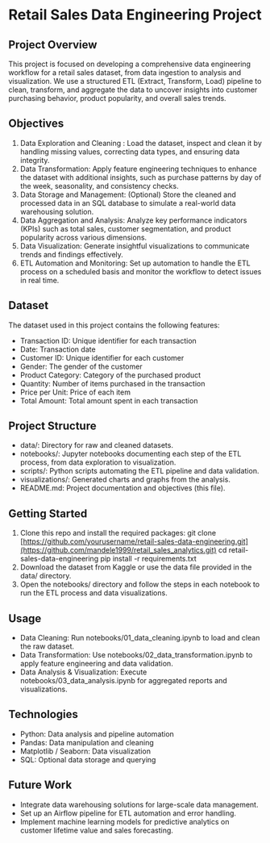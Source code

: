# Retail Sales Data Engineering Project 
## Project Overview
This project is focused on developing a comprehensive data engineering workflow for a retail sales dataset, from data ingestion to analysis and visualization. We use a structured ETL (Extract, Transform, Load) pipeline to clean, transform, and aggregate the data to uncover insights into customer purchasing behavior, product popularity, and overall sales trends.

## Objectives
1. Data Exploration and Cleaning : Load the dataset, inspect and clean it by handling missing values, correcting data types, and ensuring data integrity.
2. Data Transformation: Apply feature engineering techniques to enhance the dataset with additional insights, such as purchase patterns by day of the week, seasonality, and consistency checks.
3. Data Storage and Management: (Optional) Store the cleaned and processed data in an SQL database to simulate a real-world data warehousing solution.
4. Data Aggregation and Analysis: Analyze key performance indicators (KPIs) such as total sales, customer segmentation, and product popularity across various dimensions.
5. Data Visualization: Generate insightful visualizations to communicate trends and findings effectively.
6. ETL Automation and Monitoring: Set up automation to handle the ETL process on a scheduled basis and monitor the workflow to detect issues in real time.
## Dataset
The dataset used in this project contains the following features:

* Transaction ID: Unique identifier for each transaction
* Date: Transaction date
* Customer ID: Unique identifier for each customer
* Gender: The gender of the customer
* Product Category: Category of the purchased product
* Quantity: Number of items purchased in the transaction
* Price per Unit: Price of each item
* Total Amount: Total amount spent in each transaction
## Project Structure
* data/: Directory for raw and cleaned datasets.
* notebooks/: Jupyter notebooks documenting each step of the ETL process, from data exploration to visualization.
* scripts/: Python scripts automating the ETL pipeline and data validation.
* visualizations/: Generated charts and graphs from the analysis.
* README.md: Project documentation and objectives (this file).
## Getting Started
1. Clone this repo and install the required packages:
   git clone [https://github.com/yourusername/retail-sales-data-engineering.git](https://github.com/mandele1999/retail_sales_analytics.git)
   cd retail-sales-data-engineering
   pip install -r requirements.txt
2. Download the dataset from Kaggle or use the data file provided in the data/ directory.
3. Open the notebooks/ directory and follow the steps in each notebook to run the ETL process and data visualizations.
## Usage
* Data Cleaning: Run notebooks/01_data_cleaning.ipynb to load and clean the raw dataset.
* Data Transformation: Use notebooks/02_data_transformation.ipynb to apply feature engineering and data validation.
* Data Analysis & Visualization: Execute notebooks/03_data_analysis.ipynb for aggregated reports and visualizations.
## Technologies
* Python: Data analysis and pipeline automation
* Pandas: Data manipulation and cleaning
* Matplotlib / Seaborn: Data visualization
* SQL: Optional data storage and querying
## Future Work
* Integrate data warehousing solutions for large-scale data management.
* Set up an Airflow pipeline for ETL automation and error handling.
* Implement machine learning models for predictive analytics on customer lifetime value and sales forecasting.
